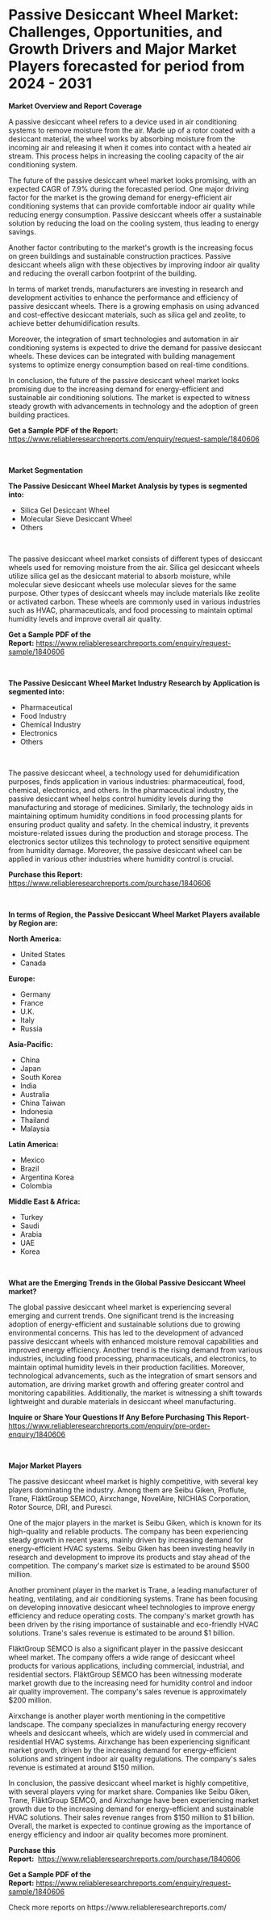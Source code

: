 <p><h1>Passive Desiccant Wheel Market: Challenges, Opportunities, and Growth Drivers and Major Market Players forecasted for period from 2024 - 2031</h1></p><p><strong>Market Overview and Report Coverage</strong></p>
<p><p>A passive desiccant wheel refers to a device used in air conditioning systems to remove moisture from the air. Made up of a rotor coated with a desiccant material, the wheel works by absorbing moisture from the incoming air and releasing it when it comes into contact with a heated air stream. This process helps in increasing the cooling capacity of the air conditioning system.</p><p>The future of the passive desiccant wheel market looks promising, with an expected CAGR of 7.9% during the forecasted period. One major driving factor for the market is the growing demand for energy-efficient air conditioning systems that can provide comfortable indoor air quality while reducing energy consumption. Passive desiccant wheels offer a sustainable solution by reducing the load on the cooling system, thus leading to energy savings.</p><p>Another factor contributing to the market's growth is the increasing focus on green buildings and sustainable construction practices. Passive desiccant wheels align with these objectives by improving indoor air quality and reducing the overall carbon footprint of the building.</p><p>In terms of market trends, manufacturers are investing in research and development activities to enhance the performance and efficiency of passive desiccant wheels. There is a growing emphasis on using advanced and cost-effective desiccant materials, such as silica gel and zeolite, to achieve better dehumidification results.</p><p>Moreover, the integration of smart technologies and automation in air conditioning systems is expected to drive the demand for passive desiccant wheels. These devices can be integrated with building management systems to optimize energy consumption based on real-time conditions.</p><p>In conclusion, the future of the passive desiccant wheel market looks promising due to the increasing demand for energy-efficient and sustainable air conditioning solutions. The market is expected to witness steady growth with advancements in technology and the adoption of green building practices.</p></p>
<p><strong>Get a Sample PDF of the Report:</strong> <a href="https://www.reliableresearchreports.com/enquiry/request-sample/1840606">https://www.reliableresearchreports.com/enquiry/request-sample/1840606</a></p>
<p>&nbsp;</p>
<p><strong>Market Segmentation</strong></p>
<p><strong>The Passive Desiccant Wheel Market Analysis by types is segmented into:</strong></p>
<p><ul><li>Silica Gel Desiccant Wheel</li><li>Molecular Sieve Desiccant Wheel</li><li>Others</li></ul></p>
<p>&nbsp;</p>
<p><p>The passive desiccant wheel market consists of different types of desiccant wheels used for removing moisture from the air. Silica gel desiccant wheels utilize silica gel as the desiccant material to absorb moisture, while molecular sieve desiccant wheels use molecular sieves for the same purpose. Other types of desiccant wheels may include materials like zeolite or activated carbon. These wheels are commonly used in various industries such as HVAC, pharmaceuticals, and food processing to maintain optimal humidity levels and improve overall air quality.</p></p>
<p><strong>Get a Sample PDF of the Report:</strong>&nbsp;<a href="https://www.reliableresearchreports.com/enquiry/request-sample/1840606">https://www.reliableresearchreports.com/enquiry/request-sample/1840606</a></p>
<p>&nbsp;</p>
<p><strong>The Passive Desiccant Wheel Market Industry Research by Application is segmented into:</strong></p>
<p><ul><li>Pharmaceutical</li><li>Food Industry</li><li>Chemical Industry</li><li>Electronics</li><li>Others</li></ul></p>
<p>&nbsp;</p>
<p><p>The passive desiccant wheel, a technology used for dehumidification purposes, finds application in various industries: pharmaceutical, food, chemical, electronics, and others. In the pharmaceutical industry, the passive desiccant wheel helps control humidity levels during the manufacturing and storage of medicines. Similarly, the technology aids in maintaining optimum humidity conditions in food processing plants for ensuring product quality and safety. In the chemical industry, it prevents moisture-related issues during the production and storage process. The electronics sector utilizes this technology to protect sensitive equipment from humidity damage. Moreover, the passive desiccant wheel can be applied in various other industries where humidity control is crucial.</p></p>
<p><strong>Purchase this Report:</strong>&nbsp; <a href="https://www.reliableresearchreports.com/purchase/1840606">https://www.reliableresearchreports.com/purchase/1840606</a></p>
<p>&nbsp;</p>
<p><strong>In terms of Region, the Passive Desiccant Wheel Market Players available by Region are:</strong></p>
<p>
    <p> <strong> North America: </strong>
        <ul>
            <li>United States</li>
            <li>Canada</li>
        </ul>
        </p> 
    <p> <strong> Europe: </strong>
        <ul>
            <li>Germany</li>
            <li>France</li>
            <li>U.K.</li>
            <li>Italy</li>
            <li>Russia</li>
        </ul>
        </p> 
    <p> <strong> Asia-Pacific: </strong>
        <ul>
            <li>China</li>
            <li>Japan</li>
            <li>South Korea</li>
            <li>India</li>
            <li>Australia</li>
            <li>China Taiwan</li>
            <li>Indonesia</li>
            <li>Thailand</li>
            <li>Malaysia</li>
        </ul>
        </p> 
    <p> <strong> Latin America: </strong>
        <ul>
            <li>Mexico</li>
            <li>Brazil</li>
            <li>Argentina Korea</li>
            <li>Colombia</li>
        </ul>
        </p> 
    <p> <strong> Middle East & Africa: </strong>
        <ul>
            <li>Turkey</li>
            <li>Saudi</li>
            <li>Arabia</li>
            <li>UAE</li>
            <li>Korea</li>
        </ul>
    </p>
    </p>
<p>&nbsp;</p>
<p><strong>What are the Emerging Trends in the Global Passive Desiccant Wheel market?</strong></p>
<p><p>The global passive desiccant wheel market is experiencing several emerging and current trends. One significant trend is the increasing adoption of energy-efficient and sustainable solutions due to growing environmental concerns. This has led to the development of advanced passive desiccant wheels with enhanced moisture removal capabilities and improved energy efficiency. Another trend is the rising demand from various industries, including food processing, pharmaceuticals, and electronics, to maintain optimal humidity levels in their production facilities. Moreover, technological advancements, such as the integration of smart sensors and automation, are driving market growth and offering greater control and monitoring capabilities. Additionally, the market is witnessing a shift towards lightweight and durable materials in desiccant wheel manufacturing.</p></p>
<p><strong>Inquire or Share Your Questions If Any Before Purchasing This Report</strong>- <a href="https://www.reliableresearchreports.com/enquiry/pre-order-enquiry/1840606">https://www.reliableresearchreports.com/enquiry/pre-order-enquiry/1840606</a></p>
<p>&nbsp;</p>
<p><strong>Major Market Players</strong></p>
<p><p>The passive desiccant wheel market is highly competitive, with several key players dominating the industry. Among them are Seibu Giken, Proflute, Trane, FläktGroup SEMCO, Airxchange, NovelAire, NICHIAS Corporation, Rotor Source, DRI, and Puresci. </p><p>One of the major players in the market is Seibu Giken, which is known for its high-quality and reliable products. The company has been experiencing steady growth in recent years, mainly driven by increasing demand for energy-efficient HVAC systems. Seibu Giken has been investing heavily in research and development to improve its products and stay ahead of the competition. The company's market size is estimated to be around $500 million.</p><p>Another prominent player in the market is Trane, a leading manufacturer of heating, ventilating, and air conditioning systems. Trane has been focusing on developing innovative desiccant wheel technologies to improve energy efficiency and reduce operating costs. The company's market growth has been driven by the rising importance of sustainable and eco-friendly HVAC solutions. Trane's sales revenue is estimated to be around $1 billion.</p><p>FläktGroup SEMCO is also a significant player in the passive desiccant wheel market. The company offers a wide range of desiccant wheel products for various applications, including commercial, industrial, and residential sectors. FläktGroup SEMCO has been witnessing moderate market growth due to the increasing need for humidity control and indoor air quality improvement. The company's sales revenue is approximately $200 million.</p><p>Airxchange is another player worth mentioning in the competitive landscape. The company specializes in manufacturing energy recovery wheels and desiccant wheels, which are widely used in commercial and residential HVAC systems. Airxchange has been experiencing significant market growth, driven by the increasing demand for energy-efficient solutions and stringent indoor air quality regulations. The company's sales revenue is estimated at around $150 million.</p><p>In conclusion, the passive desiccant wheel market is highly competitive, with several players vying for market share. Companies like Seibu Giken, Trane, FläktGroup SEMCO, and Airxchange have been experiencing market growth due to the increasing demand for energy-efficient and sustainable HVAC solutions. Their sales revenue ranges from $150 million to $1 billion. Overall, the market is expected to continue growing as the importance of energy efficiency and indoor air quality becomes more prominent.</p></p>
<p><strong>Purchase this Report:</strong>&nbsp;&nbsp;<a href="https://www.reliableresearchreports.com/purchase/1840606">https://www.reliableresearchreports.com/purchase/1840606</a></p>
<p></p>
<p><strong>Get a Sample PDF of the Report:</strong>&nbsp;<a href="https://www.reliableresearchreports.com/enquiry/request-sample/1840606">https://www.reliableresearchreports.com/enquiry/request-sample/1840606</a></p>
<p>Check more reports on https://www.reliableresearchreports.com/</p>